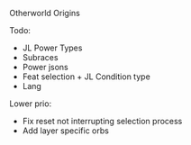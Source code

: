
Otherworld Origins

Todo:
- JL Power Types
- Subraces
- Power jsons
- Feat selection + JL Condition type
- Lang

Lower prio:
- Fix reset not interrupting selection process
- Add layer specific orbs

